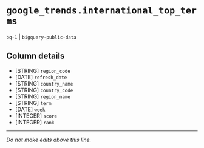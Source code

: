# `google_trends.international_top_terms`
`bq-1` | `bigquery-public-data`

## Column details
* [STRING]    `region_code`
* [DATE]      `refresh_date`
* [STRING]    `country_name`
* [STRING]    `country_code`
* [STRING]    `region_name`
* [STRING]    `term`
* [DATE]      `week`
* [INTEGER]   `score`
* [INTEGER]   `rank`

-------------------------------------------------------------------------------
*Do not make edits above this line.*
